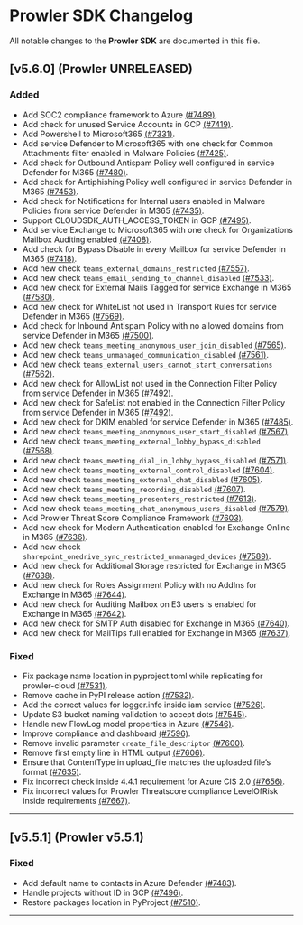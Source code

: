 # Prowler SDK Changelog

All notable changes to the **Prowler SDK** are documented in this file.

## [v5.6.0] (Prowler UNRELEASED)

### Added

- Add SOC2 compliance framework to Azure [(#7489)](https://github.com/prowler-cloud/prowler/pull/7489).
- Add check for unused Service Accounts in GCP [(#7419)](https://github.com/prowler-cloud/prowler/pull/7419).
- Add Powershell to Microsoft365 [(#7331)](https://github.com/prowler-cloud/prowler/pull/7331).
- Add service Defender to Microsoft365 with one check for Common Attachments filter enabled in Malware Policies [(#7425)](https://github.com/prowler-cloud/prowler/pull/7425).
- Add check for Outbound Antispam Policy well configured in service Defender for M365 [(#7480)](https://github.com/prowler-cloud/prowler/pull/7480).
- Add check for Antiphishing Policy well configured in service Defender in M365 [(#7453)](https://github.com/prowler-cloud/prowler/pull/7453).
- Add check for Notifications for Internal users enabled in Malware Policies from service Defender in M365 [(#7435)](https://github.com/prowler-cloud/prowler/pull/7435).
- Support CLOUDSDK_AUTH_ACCESS_TOKEN in GCP [(#7495)](https://github.com/prowler-cloud/prowler/pull/7495).
- Add service Exchange to Microsoft365 with one check for Organizations Mailbox Auditing enabled [(#7408)](https://github.com/prowler-cloud/prowler/pull/7408).
- Add check for Bypass Disable in every Mailbox for service Defender in M365 [(#7418)](https://github.com/prowler-cloud/prowler/pull/7418).
- Add new check `teams_external_domains_restricted` [(#7557)](https://github.com/prowler-cloud/prowler/pull/7557).
- Add new check `teams_email_sending_to_channel_disabled` [(#7533)](https://github.com/prowler-cloud/prowler/pull/7533).
- Add new check for External Mails Tagged for service Exchange in M365 [(#7580)](https://github.com/prowler-cloud/prowler/pull/7580).
- Add new check for WhiteList not used in Transport Rules for service Defender in M365 [(#7569)](https://github.com/prowler-cloud/prowler/pull/7569).
- Add check for Inbound Antispam Policy with no allowed domains from service Defender in M365 [(#7500)](https://github.com/prowler-cloud/prowler/pull/7500).
- Add new check `teams_meeting_anonymous_user_join_disabled` [(#7565)](https://github.com/prowler-cloud/prowler/pull/7565).
- Add new check `teams_unmanaged_communication_disabled` [(#7561)](https://github.com/prowler-cloud/prowler/pull/7561).
- Add new check `teams_external_users_cannot_start_conversations` [(#7562)](https://github.com/prowler-cloud/prowler/pull/7562).
- Add new check for AllowList not used in the Connection Filter Policy from service Defender in M365 [(#7492)](https://github.com/prowler-cloud/prowler/pull/7492).
- Add new check for SafeList not enabled in the Connection Filter Policy from service Defender in M365 [(#7492)](https://github.com/prowler-cloud/prowler/pull/7492).
- Add new check for DKIM enabled for service Defender in M365 [(#7485)](https://github.com/prowler-cloud/prowler/pull/7485).
- Add new check `teams_meeting_anonymous_user_start_disabled` [(#7567)](https://github.com/prowler-cloud/prowler/pull/7567).
- Add new check `teams_meeting_external_lobby_bypass_disabled` [(#7568)](https://github.com/prowler-cloud/prowler/pull/7568).
- Add new check `teams_meeting_dial_in_lobby_bypass_disabled` [(#7571)](https://github.com/prowler-cloud/prowler/pull/7571).
- Add new check `teams_meeting_external_control_disabled` [(#7604)](https://github.com/prowler-cloud/prowler/pull/7604).
- Add new check `teams_meeting_external_chat_disabled` [(#7605)](https://github.com/prowler-cloud/prowler/pull/7605).
- Add new check `teams_meeting_recording_disabled` [(#7607)](https://github.com/prowler-cloud/prowler/pull/7607).
- Add new check `teams_meeting_presenters_restricted` [(#7613)](https://github.com/prowler-cloud/prowler/pull/7613).
- Add new check `teams_meeting_chat_anonymous_users_disabled` [(#7579)](https://github.com/prowler-cloud/prowler/pull/7579).
- Add Prowler Threat Score Compliance Framework [(#7603)](https://github.com/prowler-cloud/prowler/pull/7603).
- Add new check for Modern Authentication enabled for Exchange Online in M365 [(#7636)](https://github.com/prowler-cloud/prowler/pull/7636).
- Add new check `sharepoint_onedrive_sync_restricted_unmanaged_devices` [(#7589)](https://github.com/prowler-cloud/prowler/pull/7589).
- Add new check for Additional Storage restricted for Exchange in M365 [(#7638)](https://github.com/prowler-cloud/prowler/pull/7638).
- Add new check for Roles Assignment Policy with no AddIns for Exchange in M365 [(#7644)](https://github.com/prowler-cloud/prowler/pull/7644).
- Add new check for Auditing Mailbox on E3 users is enabled for Exchange in M365 [(#7642)](https://github.com/prowler-cloud/prowler/pull/7642).
- Add new check for SMTP Auth disabled for Exchange in M365 [(#7640)](https://github.com/prowler-cloud/prowler/pull/7640).
- Add new check for MailTips full enabled for Exchange in M365 [(#7637)](https://github.com/prowler-cloud/prowler/pull/7637).

### Fixed

- Fix package name location in pyproject.toml while replicating for prowler-cloud [(#7531)](https://github.com/prowler-cloud/prowler/pull/7531).
- Remove cache in PyPI release action [(#7532)](https://github.com/prowler-cloud/prowler/pull/7532).
- Add the correct values for logger.info inside iam service [(#7526)](https://github.com/prowler-cloud/prowler/pull/7526).
- Update S3 bucket naming validation to accept dots [(#7545)](https://github.com/prowler-cloud/prowler/pull/7545).
- Handle new FlowLog model properties in Azure [(#7546)](https://github.com/prowler-cloud/prowler/pull/7546).
- Improve compliance and dashboard [(#7596)](https://github.com/prowler-cloud/prowler/pull/7596).
- Remove invalid parameter `create_file_descriptor` [(#7600)](https://github.com/prowler-cloud/prowler/pull/7600).
- Remove first empty line in HTML output [(#7606)](https://github.com/prowler-cloud/prowler/pull/7606).
- Ensure that ContentType in upload_file matches the uploaded file’s format [(#7635)](https://github.com/prowler-cloud/prowler/pull/7635).
- Fix incorrect check inside 4.4.1 requirement for Azure CIS 2.0 [(#7656)](https://github.com/prowler-cloud/prowler/pull/7656).
- Fix incorrect values for Prowler Threatscore compliance LevelOfRisk inside requirements [(#7667)](https://github.com/prowler-cloud/prowler/pull/7667).

---

## [v5.5.1] (Prowler v5.5.1)

### Fixed

- Add default name to contacts in Azure Defender [(#7483)](https://github.com/prowler-cloud/prowler/pull/7483).
- Handle projects without ID in GCP [(#7496)](https://github.com/prowler-cloud/prowler/pull/7496).
- Restore packages location in PyProject [(#7510)](https://github.com/prowler-cloud/prowler/pull/7510).

---
